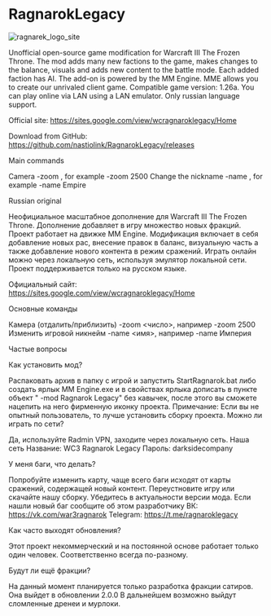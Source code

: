 # RagnarokLegacy
![ragnarek_logo_site](https://github.com/user-attachments/assets/bec65806-f014-4221-ae91-f6540f31c7a1)

Unofficial open-source game modification for Warcraft III The Frozen Throne. 
The mod adds many new factions to the game, makes changes to the balance, visuals and adds new content to the battle mode. 
Each added faction has AI. The add-on is powered by the MM Engine. MME allows you to create our unrivaled client game. Compatible game version: 1.26a.
You can play online via LAN using a LAN emulator. Only russian language support.

Official site: https://sites.google.com/view/wcragnaroklegacy/Home

Download from GitHub: https://github.com/nastiolink/RagnarokLegacy/releases


Main commands

Camera
-zoom <number>, for example -zoom 2500
Change the nickname
-name <name>, for example -name Empire


Russian original

Неофициальное масштабное дополнение для Warcraft III The Frozen Throne. 
Дополнение добавляет в игру множество новых фракций. Проект работает на движке MM Еngine. 
Модификация включает в себя добавление новых рас, внесение правок в баланс, визуальную часть а также добавление нового контента в режим сражений.
Играть онлайн можно через локальную сеть, используя эмулятор локальной сети. Проект поддерживается только на русском языке.

Официальный сайт: https://sites.google.com/view/wcragnaroklegacy/Home

Основные команды

Камера (отдалить/приблизить)
-zoom <число>, например -zoom 2500
Изменить игровой никнейм
-name <имя>, например -name Империя

Частые вопросы

Как установить мод?

Распаковать архив в папку с игрой и запустить StartRagnarok.bat либо создать ярлык MM Engine.exe и в свойствах ярлыка дописать в пункте объект " -mod Ragnarok Legacy" без кавычек, после этого вы сможете нацепить на него фирменную иконку проекта.
Примечание: Если вы не опытный пользователь, то лучше установить сборку проекта.
Можно ли играть по сети?

Да, используйте Radmin VPN, заходите через локальную сеть.
Наша сеть
Название: WC3 Ragnarok Legacy
Пароль: darksidecompany

У меня баги, что делать?

Попробуйте изменить карту, чаще всего баги исходят от карты сражений, содержащей новый контент.
Переустновите игру или скачайте нашу сборку.
Убедитесь в актуальности версии мода.
Если нашли новый баг сообщите об этом разработчику
ВК: https://vk.com/war3ragnarok
Telegram: https://t.me/ragnaroklegacy

Как часто выходят обновления?

Этот проект некоммерческий и на постоянной основе работает только один человек. Соответственно всегда по-разному.

Будут ли ещё фракции?

На данный момент планируется только разработка фракции сатиров. Она выйдет в обновлении 2.0.0
В дальнейшем возможно выйдут сломленные дренеи и мурлоки.
